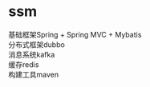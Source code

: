 # ssm
基础框架Spring + Spring MVC + Mybatis</br>
分布式框架dubbo</br>
消息系统kafka</br>
缓存redis</br>
构建工具maven</br>
